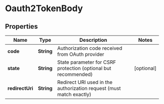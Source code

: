 # Oauth2TokenBody

## Properties
Name | Type | Description | Notes
------------ | ------------- | ------------- | -------------
**code** | **String** | Authorization code received from OAuth provider | 
**state** | **String** | State parameter for CSRF protection (optional but recommended) |  [optional]
**redirectUri** | **String** | Redirect URI used in the authorization request (must match exactly) | 
